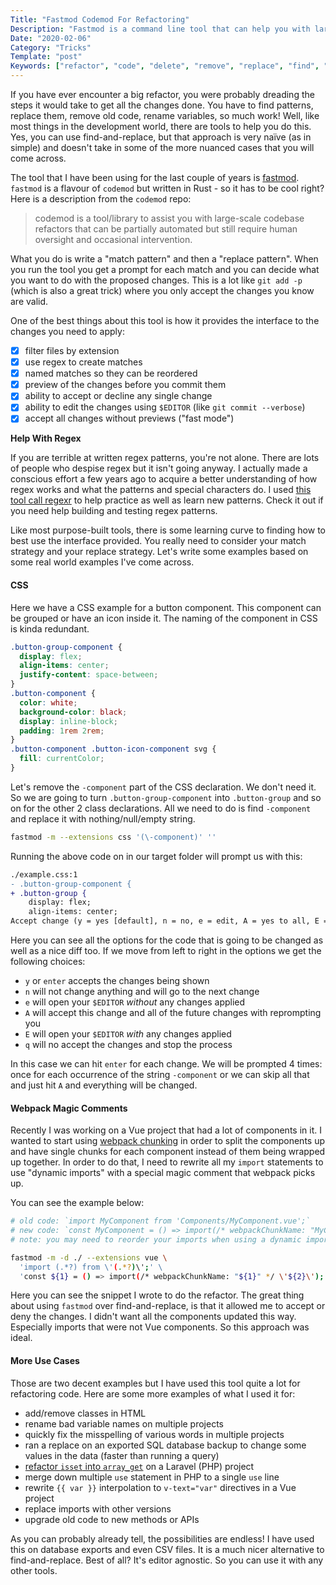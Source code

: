 ```yaml
---
Title: "Fastmod Codemod For Refactoring"
Description: "Fastmod is a command line tool that can help you with large-scale codebase refactors"
Date: "2020-02-06"
Category: "Tricks"
Template: "post"
Keywords: ["refactor", "code", "delete", "remove", "replace", "find", "webpack", "rewrite", "fix", "fastmod", "codemod"]
---
```


If you have ever encounter a big refactor, you were probably dreading the steps it would take to get all the changes done. You have to find patterns, replace them, remove old code, rename variables, so much work! Well, like most things in the development world, there are tools to help you do this. Yes, you can use find-and-replace, but that approach is very naïve (as in simple) and doesn't take in some of the more nuanced cases that you will come across.

The tool that I have been using for the last couple of years is [fastmod](https://github.com/facebookincubator/fastmod). `fastmod` is a flavour of `codemod` but written in Rust - so it has to be cool right? Here is a description from the `codemod` repo:

> codemod is a tool/library to assist you with large-scale codebase refactors that can be partially automated but still require human oversight and occasional intervention.

What you do is write a "match pattern" and then a "replace pattern". When you run the tool you get a prompt for each match and you can decide what you want to do with the proposed changes. This is a lot like `git add -p` (which is also a great trick) where you only accept the changes you know are valid.

One of the best things about this tool is how it provides the interface to the changes you need to apply:

- [x] filter files by extension
- [x] use regex to create matches
- [x] named matches so they can be reordered
- [x] preview of the changes before you commit them
- [x] ability to accept or decline any single change
- [x] ability to edit the changes using `$EDITOR` (like `git commit --verbose`)
- [x] accept all changes without previews ("fast mode")

**Help With Regex**

If you are terrible at written regex patterns, you're not alone. There are lots of people who despise regex but it isn't going anyway. I actually made a conscious effort a few years ago to acquire a better understanding of how regex works and what the patterns and special characters do. I used [this tool call regexr](https://regexr.com/) to help practice as well as learn new patterns. Check it out if you need help building and testing regex patterns.

Like most purpose-built tools, there is some learning curve to finding how to best use the interface provided. You really need to consider your match strategy and your replace strategy. Let's write some examples based on some real world examples I've come across.

#### CSS

Here we have a CSS example for a button component. This component can be grouped or have an icon inside it. The naming of the component in CSS is kinda redundant.

```css
.button-group-component {
  display: flex;
  align-items: center;
  justify-content: space-between;
}
.button-component {
  color: white;
  background-color: black;
  display: inline-block;
  padding: 1rem 2rem;
}
.button-component .button-icon-component svg {
  fill: currentColor;
}
```

Let's remove the `-component` part of the CSS declaration. We don't need it. So we are going to turn `.button-group-component` into `.button-group` and so on for the other 2 class declarations. All we need to do is find `-component` and replace it with nothing/null/empty string.

```sh
fastmod -m --extensions css '(\-component)' ''
```

Running the above code on in our target folder will prompt us with this:

```diff
./example.css:1
- .button-group-component {
+ .button-group {
    display: flex;
    align-items: center;
Accept change (y = yes [default], n = no, e = edit, A = yes to all, E = yes+edit, q = quit)?
```

Here you can see all the options for the code that is going to be changed as well as a nice diff too. If we move from left to right in the options we get the following choices:

- `y` or `enter` accepts the changes being shown
- `n` will not change anything and will go to the next change
- `e` will open your `$EDITOR` *without* any changes applied
- `A` will accept this change and all of the future changes with reprompting you
- `E` will open your `$EDITOR` *with* any changes applied
- `q` will no accept the changes and stop the process

In this case we can hit `enter` for each change. We will be prompted 4 times: once for each occurrence of the string `-component` or we can skip all that and just hit `A` and everything will be changed.

#### Webpack Magic Comments

Recently I was working on a Vue project that had a lot of components in it. I wanted to start using [webpack chunking](https://router.vuejs.org/guide/advanced/lazy-loading.html#grouping-components-in-the-same-chunk) in order to split the components up and have single chunks for each component instead of them being wrapped up together. In order to do that, I need to rewrite all my `import` statements to use "dynamic imports" with a special magic comment that webpack picks up.

You can see the example below:

```sh
# old code: `import MyComponent from 'Components/MyComponent.vue';`
# new code: `const MyComponent = () => import(/* webpackChunkName: "MyComponent" */ 'Components/MyComponent.vue');`
# note: you may need to reorder your imports when using a dynamic import

fastmod -m -d ./ --extensions vue \
  'import (.*?) from \'(.*?)\';' \
  'const ${1} = () => import(/* webpackChunkName: "${1}" */ \'${2}\');'
```

Here you can see the snippet I wrote to do the refactor. The great thing about using `fastmod` over find-and-replace, is that it allowed me to accept or deny the changes. I didn't want all the components updated this way. Especially imports that were not Vue components. So this approach was ideal.

#### More Use Cases

Those are two decent examples but I have used this tool quite a lot for refactoring code. Here are some more examples of what I used it for:

- add/remove classes in HTML
- rename bad variable names on multiple projects
- quickly fix the misspelling of various words in multiple projects
- ran a replace on an exported SQL database backup to change some values in the data (faster than running a query)
- [refactor `isset` into `array_get`](https://gist.github.com/james2doyle/a94542b8ef6f07a689f23698424d1763) on a Laravel (PHP) project
- merge down multiple `use` statement in PHP to a single `use` line
- rewrite `{{ var }}` interpolation to `v-text="var"` directives in a Vue project
- replace imports with other versions
- upgrade old code to new methods or APIs

As you can probably already tell, the possibilities are endless! I have used this on database exports and even CSV files. It is a much nicer alternative to find-and-replace. Best of all? It's editor agnostic. So you can use it with any other tools.
